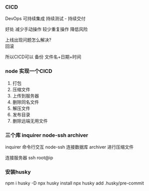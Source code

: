 <!--
 * @Author: poro poroone@163.com
 * @Date: 2023-12-18 19:04:02
 * @LastEditors: poro poroone@163.com
 * @LastEditTime: 2024-01-09 07:32:52
 * @FilePath: \cicd\node-app\README.md
 * @Description: 这是默认设置,请设置`customMade`, 打开koroFileHeader查看配置 进行设置: https://github.com/OBKoro1/koro1FileHeader/wiki/%E9%85%8D%E7%BD%AE
-->

 ### CICD 
 DevOps 可持续集成 持续测试 - 持续交付

 好处 减少手动操作 较少重复操作 降低风险
 
 上线出现问题怎么解决?     
        回滚

所以CICD可以
备份 文件名+日期+时间

### node 实现一个CICD

1. 打包  
2. 压缩文件  
3. 上传到服务器
4. 删除同名文件
5. 解压文件
6. 发布目录
7. 删除远端无用文件

### 三个库 inquirer node-ssh archiver

inquirer 命令行交互
node-ssh 连接数据库
archiver 进行压缩文件

连接服务器 ssh root@ip

### 安装husky
npm i husky -D
npx husky install
npx husky add .husky/pre-commit